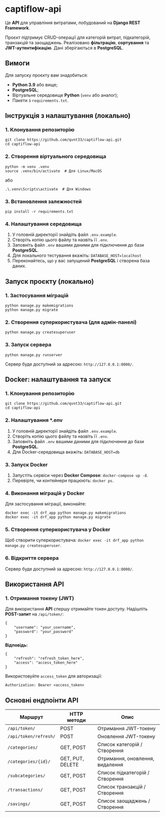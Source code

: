 # **captiflow-api**

Це **API** для управління витратами, побудований на **Django REST Framework**.

Проєкт підтримує CRUD-операції для категорій витрат, підкатегорій, транзакцій та заощаджень. Реалізовано **фільтрацію**, **сортування** та **JWT-аутентифікацію**. Дані зберігаються в **PostgreSQL**.

## **Вимоги**

Для запуску проєкту вам знадобиться:

- **Python 3.9** або вище;
- **PostgreSQL**;
- Віртуальне середовище **Python** (`venv` або аналог);
- Пакети з `requirements.txt`.

## Інструкція з налаштування (локально)

### 1. Клонування репозиторію
```
git clone https://github.com/qvnt33/captiflow-api.git
cd captiflow-api
```

### 2. Створення віртуального середовища
```
python -m venv .venv
source .venv/bin/activate  # Для Linux/MacOS
```

або

```
.\.venv\Scripts\activate  # Для Windows
```

### 3. Встановлення залежностей

```
pip install -r requirements.txt
```

### 4. Налаштування середовища

1. У головній директорії знайдіть файл `.env.example`.
2. Створіть копію цього файлу та назвіть її `.env`.
3. Заповніть файл `.env` вашими даними для підключення до бази **PostgreSQL**.
4. Для локального тестування вкажіть: `DATABASE_HOST=localhost`
5. Переконайтесь, що у вас запущений **PostgreSQL** і створена база даних.

## Запуск проєкту (локально)

### 1. Застосування міграцій

```
python manage.py makemigrations
python manage.py migrate
```
### 2. Створення суперкористувача (для адмін-панелі)


```
python manage.py createsuperuser
```

### 3. Запуск сервера

```
python manage.py runserver
```

Сервер буде доступний за адресою:
`http://127.0.0.1:8000/`.

## Docker: налаштування та запуск

### 1. Клонування репозиторію
```
git clone https://github.com/qvnt33/captiflow-api.git
cd captiflow-api
```

### 2. Налаштування *.env

1. У головній директорії знайдіть файл `.env.example`.
2. Створіть копію цього файлу та назвіть її `.env`.
3. Заповніть файл `.env` вашими даними для підключення до бази **PostgreSQL**.
4. Для Docker-середовища вкажіть: `DATABASE_HOST=db`

### 3. Запуск Docker
1. Запустіть сервіси через **Docker Compose**: `docker-compose up -d`.
2. Перевірте, чи контейнери працюють: `docker ps`.

### 4. Виконання міграцій у Docker
Для застосування міграції, виконайте:

```
docker exec -it drf_app python manage.py makemigrations
docker exec -it drf_app python manage.py migrate
```

### 5. Створення суперкористувача у Docker
Щоб створити суперкористувача: `docker exec -it drf_app python manage.py createsuperuser`.

### 6. Відкриття сервера
Сервер буде доступний за адресою:
`http://127.0.0.1:8000/`.


## Використання API

### 1. Отримання токену (JWT)

Для використання **API** спершу отримайте токен доступу. Надішліть **POST-запит** на `/api/token/`:

```
{
    "username": "your_username",
    "password": "your_password"
}
```

**Відповідь:**

```
{
    "refresh": "refresh_token_here",
    "access": "access_token_here"
}
```

Використовуйте `access_token` для авторизації:

```
Authorization: Bearer <access_token>
```

## Основні ендпоінти API

| Маршрут               | HTTP методи         | Опис                              |
|-----------------------|---------------------|-----------------------------------|
| `/api/token/`         | POST                | Отримання JWT-токену              |
| `/api/token/refresh/` | POST                | Оновлення JWT-токену              |
| `/categories/`        | GET, POST           | Список категорій / Створення      |
| `/categories/{id}/`   | GET, PUT, DELETE    | Отримання, оновлення, видалення   |
| `/subcategories/`     | GET, POST           | Список підкатегорій / Створення   |
| `/transactions/`      | GET, POST           | Список транзакцій / Створення     |
| `/savings/`           | GET, POST           | Список заощаджень / Створення     |
